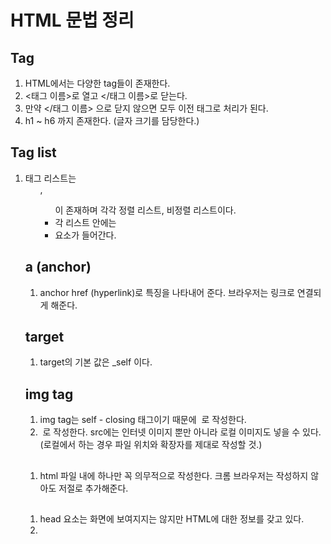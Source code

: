 # HTML 문법 정리

## Tag

1. HTML에서는 다양한 tag들이 존재한다.
2. <태그 이름>로 열고 </태그 이름>로 닫는다.
3. 만약 </태그 이름> 으로 닫지 않으면 모두 이전 태그로 처리가 된다.
4. h1 ~ h6 까지 존재한다. (글자 크기를 담당한다.)

## Tag list

1. 태그 리스트는 <ol>, <ul> 이 존재하며 각각 정렬 리스트, 비정렬 리스트이다.
2. 각 리스트 안에는 <li> 요소가 들어간다.

## a (anchor)

1. anchor href (hyperlink)로 특징을 나타내어 준다. 브라우저는 링크로 연결되게 해준다.

## target

1. target의 기본 값은 \_self 이다.

## img tag

1. img tag는 self - closing 태그이기 때문에 <img/> 로 작성한다.
2. <img src = ""/> 로 작성한다. src에는 인터넷 이미지 뿐만 아니라 로컬 이미지도 넣을 수 있다.
   (로컬에서 하는 경우 파일 위치와 확장자를 제대로 작성할 것.)

## <!DOCTYPE html>

1. html 파일 내에 하나만 꼭 의무적으로 작성한다. 크롬 브라우저는 작성하지 않아도 저절로 추가해준다.

## <head> </head>

1. head 요소는 화면에 보여지지는 않지만 HTML에 대한 정보를 갖고 있다.
2. <title> 요소는 단 하나만 와야하고 웹페이지의 제목을 정의한다.

## <body> </body>

1. body 요소는 화면에 나타내야할 것이 있을 때 작성하면 된다.

## meta tag

1. meta tag들은 메타데이터를 정의할 때 사용되고, 검색엔진, 다른 웹 사이트에서 표현된다.

## 각종 tag들

1. 모든 태그들을 외우는 것은 불가능에 가깝다. 따라서 구글 검색에서 mdn을 통해서 찾도록 하자.
2. tag들은 각종 attribute를 통해 강력해질 수 있다.
3. 각 tag가 모든 attribute를 사용 가능한 것은 아니다.

## <form> </form>

1. for과 id 값이 서로 같아야 한다. element 당 하나의 id만 가질 수 있다. (만약 같은 것이 있다면 작동이 되지 않는다.)

## <div> </div>

1. div 태그는 아무런 의미도 없지만 사이트에서 보이는 위치를 조정할 수 있다.
2. header 태그는 div 와 같은 기능을 하지만 헤더 역할을 한다. (main, footer 역시 semantic하여 그 역할을 수행한다.) <div id = "main">
3. 의미가 있는 container를 되도록 쓰도록 해야한다.

